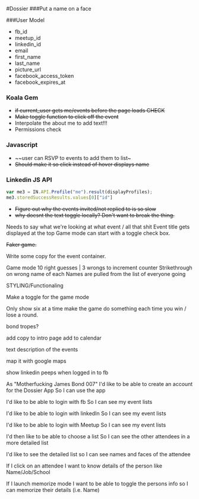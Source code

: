 #Dossier
###Put a name on a face

###User Model
  * fb_id
  * meetup_id
  * linkedin_id
  * email
  * first_name
  * last_name
  * picture_url
  * facebook_access_token
  * facebook_expires_at

### Koala Gem
  * ~~if current_user gets me/events before the page loads CHECK~~
  * ~~Make toggle function to click off the event~~ 
  * Interpolate the about me to add text!!!
  * Permissions check

### Javascript

  * ~~user can RSVP to events to add them to list~
  * ~~Should make it so click instead of hover displays name~~

### Linkedin JS API
```js
var me3 = IN.API.Profile("me").result(displayProfiles);
me3.storedSuccessResults.values[0]["id"]
```
  * ~~Figure out why the events invited/not replied to is so slow~~
  * ~~why doesnt the text toggle locally? Don't want to break the thing.~~

Needs to say what we're looking at
  what event / all that shit
  Event title gets displayed at the top
  Game mode can start with a toggle check box.

  ~~Faker game.~~

  Write some copy for the event container.

Game mode
10 right guesses | 3 wrongs to increment counter
Strikethrough on wrong name of each
Names are pulled from the list of everyone going



STYLING/Functionaling

Make a toggle for the game mode

Only show six at a time
make the game do something each time you win / lose a round.

bond tropes?


add copy to intro page
add to calendar

text description of the events
 
map it with google maps
 
show linkedin peeps when logged in to fb


As "Motherfucking James Bond 007"
  I'd like to be able to create an account for the Dossier App
  So I can use the app

  I'd like to be able to login with fb
  So I can see my event lists

  I'd like to be able to login with linkedIn
  So I can see my event lists

  I'd like to be able to login with Meetup
  So I can see my event lists

  I'd then like to be able to choose a list
  So I can see the other attendees in a more detailed list

  I'd like to see the detailed list
  so I can see names and faces of the attendee

  If I click on an attendee
  I want to know details of the person like Name/Job/School

  If I launch memorize mode
  I want to be able to toggle the persons info so I can memorize their details (i.e. Name)
